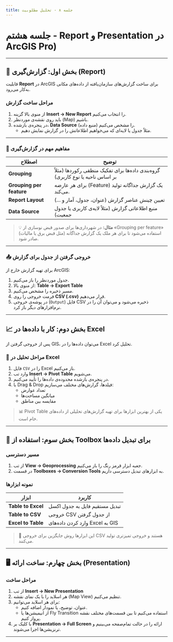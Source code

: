 ```yaml
---
title: جلسه ۸ - تحلیل مطلوبیت
---
```



# جلسه هشتم - Report و Presentation در ArcGIS Pro)

---

## 🧾 بخش اول: گزارش‌گیری (Report)

قابلیت **Report** در ArcGIS برای ساخت گزارش‌های سازمان‌یافته از داده‌های مکانی به‌کار می‌رود.

### مراحل ساخت گزارش
1. از منوی بالا گزینه **Insert → New Report** را انتخاب می‌کنیم.  
2. باید روی نقشه‌ی موردنظر (Map) باشیم.  
3. در پنجره‌ی بازشده، **Data Source** (منبع داده) را مشخص می‌کنیم.  
   - مثلاً جدول یا لایه‌ای که می‌خواهیم اطلاعاتش را در گزارش نمایش دهیم.  

---

### 🧩 مفاهیم مهم در گزارش‌گیری

| اصطلاح | توضیح |
|---------|--------|
| **Grouping** | گروه‌بندی داده‌ها برای تفکیک منطقی رکوردها (مثلاً بر اساس ناحیه یا نوع کاربری) |
| **Grouping per feature** | برای هر عارضه (Feature) یک گزارش جداگانه تولید می‌کند. |
| **Report Layout** | تعیین چینش عناصر گزارش (عنوان، جدول، آمار و ...) |
| **Data Source** | منبع اطلاعاتی گزارش (مثلاً لایه‌ی کاربری یا جدول جمعیت) |

> 💡 **مثال:** در شهرداری‌ها برای صدور قبض نوسازی از «Grouping per feature» استفاده می‌شود تا برای هر ملک یک گزارش جداگانه (مثل قبض برق یا مالیات) صادر شود.

---

### 📤 خروجی گرفتن از جدول برای گزارش

برای تهیه گزارش خارج از ArcGIS:

1. جدول موردنظر را باز می‌کنیم.  
2. از منوی بالا: **Table → Export Table**  
3. مسیر ذخیره را مشخص می‌کنیم.  
4. فرمت خروجی را روی **CSV (.csv)** قرار می‌دهیم.  
5. در پوشه‌ی خروجی (`Output`) فایل CSV ذخیره می‌شود و می‌توان آن را در نرم‌افزارهای دیگر باز کرد.  

---

## 📈 بخش دوم: کار با داده‌ها در Excel

پس از خروجی گرفتن از GIS، می‌توان داده‌ها را در Excel تحلیل کرد.

### 🧮 مراحل تحلیل در Excel

1. فایل `CSV` را در Excel باز می‌کنیم.  
2. وارد تب **Insert → Pivot Table** می‌شویم.  
3. در پنجره‌ی بازشده محدوده‌ی داده‌ها را تأیید می‌کنیم.  
4. با Drag & Drop فیلدها، گزارش‌‌های مختلف می‌سازیم:
   - تعداد عوارض
   - میانگین مساحت‌ها
   - مقایسه بین مناطق

> 📊 Pivot Table یکی از بهترین ابزارها برای تهیه گزارش‌های تحلیلی از داده‌های خام است.

---

## 🧰 بخش سوم: استفاده از Toolbox برای تبدیل داده‌ها


### مسیر دسترسی
1. از تب **View → Geoprocessing** جعبه ابزار قرمز رنگ را باز می‌کنیم.  
2. در قسمت **Toolboxes → Conversion Tools** به ابزارهای تبدیل دسترسی داریم.

### نمونه ابزارها
| ابزار | کاربرد |
|--------|---------|
| **Table to Excel** | تبدیل مستقیم فایل به جدول اکسل |
| **Table to CSV** | خروجی CSV از جدول گرفتن  |
| **Excel to Table** | وارد کردن داده‌های Excel به GIS |

> 🔁 این ابزارها روش جایگزین برای خروجی CSV هستند و خروجی تمیزتری تولید می‌کنند.

---

## 🖥️ بخش چهارم: ساخت ارائه (Presentation)

### مراحل ساخت
1. از تب **Insert → New Presentation**  
2. هر اسلاید را با یک نمای نقشه (Map View) تنظیم می‌کنیم.  
3. برای هر اسلاید می‌توانیم:
   - عنوان، توضیح، یا نمودار اضافه کنیم.
   - از انیمیشن‌ها یا Fly Transition استفاده می‌کنیم تا بین قسمت‌های مختلف نقشه پرواز کنیم.  
4. با کلیک بر **Presentation → Full Screen** ارائه را در حالت تمام‌صفحه می‌بینیم و ترنزیشن‌ها اجرا می‌شوند.  

---



  



